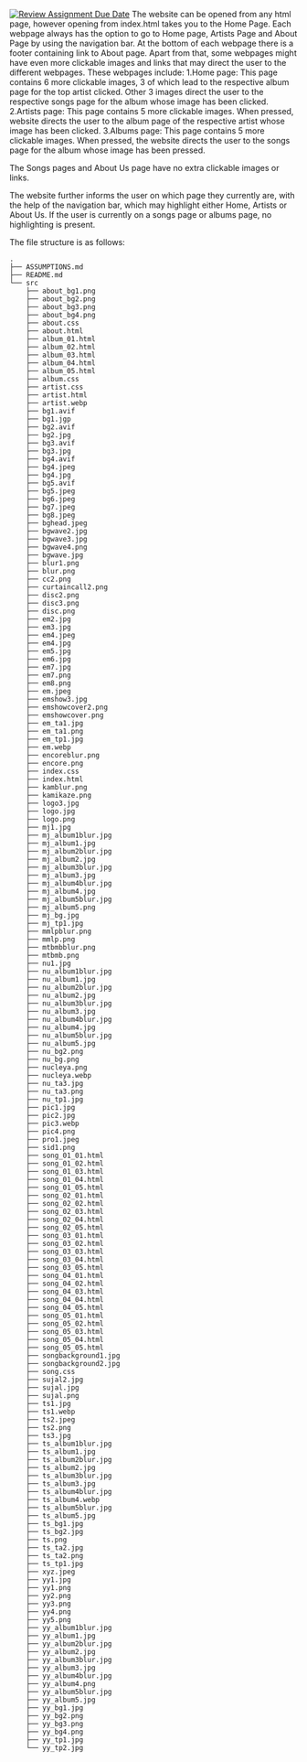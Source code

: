 [![Review Assignment Due Date](https://classroom.github.com/assets/deadline-readme-button-24ddc0f5d75046c5622901739e7c5dd533143b0c8e959d652212380cedb1ea36.svg)](https://classroom.github.com/a/uO3FBJhb)
The website can be opened from any html page, however opening from index.html takes you to the Home Page.
Each webpage always has the option to go to Home page, Artists Page and About Page by using the navigation bar.
At the bottom of each webpage there is a footer containing link to About page.
Apart from that, some webpages might have even more clickable images and links that may direct the user to the different webpages. These webpages include:
1.Home page: This page contains 6 more clickable images, 3 of which lead to the respective album page for the top artist clicked. Other 3 images direct the user to the respective songs page for the album whose image has been clicked.
2.Artists page: This page contains 5 more clickable images. When pressed, website directs the user to the album page of the respective artist whose image has been clicked.
3.Albums page: This page contains 5 more clickable images. When pressed, the website directs the user to the songs page for the album whose image has been pressed.

The Songs pages and About Us page have no extra clickable images or links.

The website further informs the user on which page they currently are, with the help of the navigation bar, which may highlight either Home, Artists or About Us.
If the user is currently on a songs page or albums page, no highlighting is present.


The file structure is as follows:

```
.
├── ASSUMPTIONS.md
├── README.md
└── src
    ├── about_bg1.png
    ├── about_bg2.png
    ├── about_bg3.png
    ├── about_bg4.png
    ├── about.css
    ├── about.html
    ├── album_01.html
    ├── album_02.html
    ├── album_03.html
    ├── album_04.html
    ├── album_05.html
    ├── album.css
    ├── artist.css
    ├── artist.html
    ├── artist.webp
    ├── bg1.avif
    ├── bg1.jgp
    ├── bg2.avif
    ├── bg2.jpg
    ├── bg3.avif
    ├── bg3.jpg
    ├── bg4.avif
    ├── bg4.jpeg
    ├── bg4.jpg
    ├── bg5.avif
    ├── bg5.jpeg
    ├── bg6.jpeg
    ├── bg7.jpeg
    ├── bg8.jpeg
    ├── bghead.jpeg
    ├── bgwave2.jpg
    ├── bgwave3.jpg
    ├── bgwave4.png
    ├── bgwave.jpg
    ├── blur1.png
    ├── blur.png
    ├── cc2.png
    ├── curtaincall2.png
    ├── disc2.png
    ├── disc3.png
    ├── disc.png
    ├── em2.jpg
    ├── em3.jpg
    ├── em4.jpeg
    ├── em4.jpg
    ├── em5.jpg
    ├── em6.jpg
    ├── em7.jpg
    ├── em7.png
    ├── em8.png
    ├── em.jpeg
    ├── emshow3.jpg
    ├── emshowcover2.png
    ├── emshowcover.png
    ├── em_ta1.jpg
    ├── em_ta1.png
    ├── em_tp1.jpg
    ├── em.webp
    ├── encoreblur.png
    ├── encore.png
    ├── index.css
    ├── index.html
    ├── kamblur.png
    ├── kamikaze.png
    ├── logo3.jpg
    ├── logo.jpg
    ├── logo.png
    ├── mj1.jpg
    ├── mj_album1blur.jpg
    ├── mj_album1.jpg
    ├── mj_album2blur.jpg
    ├── mj_album2.jpg
    ├── mj_album3blur.jpg
    ├── mj_album3.jpg
    ├── mj_album4blur.jpg
    ├── mj_album4.jpg
    ├── mj_album5blur.jpg
    ├── mj_album5.png
    ├── mj_bg.jpg
    ├── mj_tp1.jpg
    ├── mmlpblur.png
    ├── mmlp.png
    ├── mtbmbblur.png
    ├── mtbmb.png
    ├── nu1.jpg
    ├── nu_album1blur.jpg
    ├── nu_album1.jpg
    ├── nu_album2blur.jpg
    ├── nu_album2.jpg
    ├── nu_album3blur.jpg
    ├── nu_album3.jpg
    ├── nu_album4blur.jpg
    ├── nu_album4.jpg
    ├── nu_album5blur.jpg
    ├── nu_album5.jpg
    ├── nu_bg2.png
    ├── nu_bg.png
    ├── nucleya.png
    ├── nucleya.webp
    ├── nu_ta3.jpg
    ├── nu_ta3.png
    ├── nu_tp1.jpg
    ├── pic1.jpg
    ├── pic2.jpg
    ├── pic3.webp
    ├── pic4.png
    ├── pro1.jpeg
    ├── sid1.png
    ├── song_01_01.html
    ├── song_01_02.html
    ├── song_01_03.html
    ├── song_01_04.html
    ├── song_01_05.html
    ├── song_02_01.html
    ├── song_02_02.html
    ├── song_02_03.html
    ├── song_02_04.html
    ├── song_02_05.html
    ├── song_03_01.html
    ├── song_03_02.html
    ├── song_03_03.html
    ├── song_03_04.html
    ├── song_03_05.html
    ├── song_04_01.html
    ├── song_04_02.html
    ├── song_04_03.html
    ├── song_04_04.html
    ├── song_04_05.html
    ├── song_05_01.html
    ├── song_05_02.html
    ├── song_05_03.html
    ├── song_05_04.html
    ├── song_05_05.html
    ├── songbackground1.jpg
    ├── songbackground2.jpg
    ├── song.css
    ├── sujal2.jpg
    ├── sujal.jpg
    ├── sujal.png
    ├── ts1.jpg
    ├── ts1.webp
    ├── ts2.jpeg
    ├── ts2.png
    ├── ts3.jpg
    ├── ts_album1blur.jpg
    ├── ts_album1.jpg
    ├── ts_album2blur.jpg
    ├── ts_album2.jpg
    ├── ts_album3blur.jpg
    ├── ts_album3.jpg
    ├── ts_album4blur.jpg
    ├── ts_album4.webp
    ├── ts_album5blur.jpg
    ├── ts_album5.jpg
    ├── ts_bg1.jpg
    ├── ts_bg2.jpg
    ├── ts.png
    ├── ts_ta2.jpg
    ├── ts_ta2.png
    ├── ts_tp1.jpg
    ├── xyz.jpeg
    ├── yy1.jpg
    ├── yy1.png
    ├── yy2.png
    ├── yy3.png
    ├── yy4.png
    ├── yy5.png
    ├── yy_album1blur.jpg
    ├── yy_album1.jpg
    ├── yy_album2blur.jpg
    ├── yy_album2.jpg
    ├── yy_album3blur.jpg
    ├── yy_album3.jpg
    ├── yy_album4blur.jpg
    ├── yy_album4.png
    ├── yy_album5blur.jpg
    ├── yy_album5.jpg
    ├── yy_bg1.jpg
    ├── yy_bg2.png
    ├── yy_bg3.png
    ├── yy_bg4.png
    ├── yy_tp1.jpg
    └── yy_tp2.jpg
```
